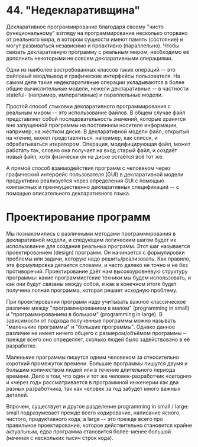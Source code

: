 # 44. "Недекларативщина"

Декларативное программирование благодаря своему "чисто функциональному" взгляду на программирование несколько оторвано от реального мира, в котором сущности имеют память (состояние) и могут развиваться независимо и проактивно (параллельно). Чтобы связать декларативную программу с реальным миром, необходимо её дополнить некоторыми не совсем декларативными операциями.

Одни из наиболее востребованных классов таких операций -- это файловый ввод/вывод и графические интерфейсы пользователя. На самом деле такие недекларативные операции укладываются в более общие вычислительные модели, нежели декларативные -- в частности stateful- (например, императивные) и параллельные модели.

Простой способ стыковки декларативного программирования с реальным миром -- это использование файлов. В общем случае файл представляет собой последовательность значений, которые хранятся вне запущенной программы на постоянном носителе информации, например, на жёстком диске. В декларативной модели файл, открытый на чтение, может представляться, например, как список, и обрабатываться итератором. Операция, модифицирующая файл, может работать так, словно она получает на вход старый файл, и создаёт новый файл, хотя физически он на диске остаётся всё тот же.

А прямой способ взаимодействия программ с человеком через графический интерфейс пользователя (GUI) в декларативной модели продуктивно реализуется через определения GUI с помощью компактных и преимущественно декларативных спецификаций -- с помощью описательного декларативного языка.

# Проектирование программ

Мы познакомились с различными методами программирования в декларативной модели, и следующим логическим шагом будет их использование для создания реальных программ. Этот шаг называется проектированием (design) программ. Он начинается с формулировки проблемы или задачи, которую надо решить/реализовать. Как правило, эта формулировка делается словами, и часто далеко не точно и не без противоречий. Проектирование даёт нам высокоуровневую структуру программы: какие программистские техники мы будем использовать, и как они будут связаны между собой, и как в конечном итоге будет получена полная программа, которая решает исходную проблему.

При проектировании программ надо учитывать важное классическое различие между "программированием в малом" (programming in small) и "программированием в большом" (programming in large). В зависимости от подхода полученные программы можно называть "маленькие программы" и "большие программы". Однако данное различие не имеет ничего общего с размером/объёмом программы – прежде всего оно определяет, сколько людей было задействовано в её разработке.

Маленькие программы пишутся одним человеком за относительно короткий промежуток времени. Большие программы пишутся двумя и большим количеством людей или в течение длительного периода времени. Дело в том, что один и тот же человек-разработчик «сегодня» и «через год» рассматривается в программной инженерии как два разных разработчика, так как человек за год забудет много важных деталей.

Впрочем, существует и другое разделение programming in small / large: small подразумевает прежде всего кодирование, написание ясного, чистого, продуктивного кода; а large -- это прежде всего про правильное проектирование, которое действительно становится крайне актуальным, едва программа становится более-менее большой (начиная с нескольких тысяч строк кода).